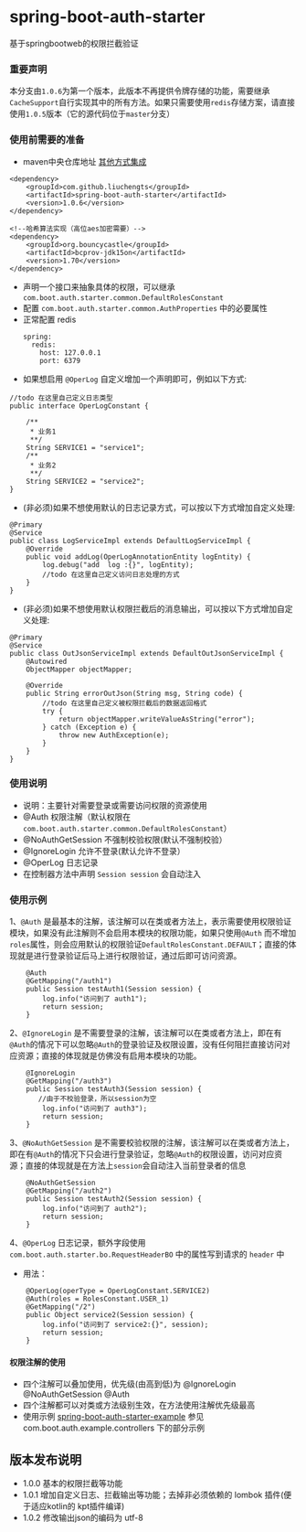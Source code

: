 # spring-boot-auth-starter
基于springbootweb的权限拦截验证
### 重要声明
本分支由`1.0.6`为第一个版本，此版本不再提供令牌存储的功能，需要继承`CacheSupport`自行实现其中的所有方法。如果只需要使用`redis`存储方案，请直接使用`1.0.5`版本（它的源代码位于`master`分支）
### 使用前需要的准备
* maven中央仓库地址 [其他方式集成](https://search.maven.org/artifact/com.github.liuchengts/spring-boot-auth-starter)
```
<dependency>
    <groupId>com.github.liuchengts</groupId>
    <artifactId>spring-boot-auth-starter</artifactId>
    <version>1.0.6</version>
</dependency>

<!--哈希算法实现（高位aes加密需要）-->
<dependency>
    <groupId>org.bouncycastle</groupId>
    <artifactId>bcprov-jdk15on</artifactId>
    <version>1.70</version>
</dependency>
```
* 声明一个接口来抽象具体的权限，可以继承 ```com.boot.auth.starter.common.DefaultRolesConstant``` 
* 配置 ```com.boot.auth.starter.common.AuthProperties``` 中的必要属性
* 正常配置 redis
    ```
    spring:
      redis:
        host: 127.0.0.1
        port: 6379
    ```
* 如果想启用 ``` @OperLog ``` 自定义增加一个声明即可，例如以下方式:
```
//todo 在这里自己定义日志类型
public interface OperLogConstant {

    /**
     * 业务1
     **/
    String SERVICE1 = "service1";
    /**
     * 业务2
     **/
    String SERVICE2 = "service2";
}

```
* (非必须)如果不想使用默认的日志记录方式，可以按以下方式增加自定义处理:
```
@Primary
@Service
public class LogServiceImpl extends DefaultLogServiceImpl {
    @Override
    public void addLog(OperLogAnnotationEntity logEntity) {
        log.debug("add  log :{}", logEntity);
        //todo 在这里自己定义访问日志处理的方式
    }
}
```

 * (非必须)如果不想使用默认权限拦截后的消息输出，可以按以下方式增加自定义处理:
 ```
 @Primary
 @Service
 public class OutJsonServiceImpl extends DefaultOutJsonServiceImpl {
     @Autowired
     ObjectMapper objectMapper;
 
     @Override
     public String errorOutJson(String msg, String code) {
         //todo 在这里自己定义被权限拦截后的数据返回格式
         try {
             return objectMapper.writeValueAsString("error");
         } catch (Exception e) {
             throw new AuthException(e);
         }
     }
 }
 ```
### 使用说明
* 说明：主要针对需要登录或需要访问权限的资源使用
* @Auth 权限注解（默认权限在 ```com.boot.auth.starter.common.DefaultRolesConstant```）
* @NoAuthGetSession 不强制校验权限(默认不强制校验）
* @IgnoreLogin 允许不登录(默认允许不登录）
* @OperLog 日志记录
* 在控制器方法中声明 ```Session session``` 会自动注入

### 使用示例
1、```@Auth``` 是最基本的注解，该注解可以在类或者方法上，表示需要使用权限验证模块，如果没有此注解则不会启用本模块的权限功能，如果只使用```@Auth``` 而不增加 ```roles```属性，则会应用默认的权限验证```DefaultRolesConstant.DEFAULT```；直接的体现就是进行登录验证后马上进行权限验证，通过后即可访问资源。
```
    @Auth
    @GetMapping("/auth1")
    public Session testAuth1(Session session) {
        log.info("访问到了 auth1");
        return session;
    }
```
2、```@IgnoreLogin``` 是不需要登录的注解，该注解可以在类或者方法上，即在有```@Auth```的情况下可以忽略```@Auth```的登录验证及权限设置，没有任何阻拦直接访问对应资源；直接的体现就是仿佛没有启用本模块的功能。
```
    @IgnoreLogin
    @GetMapping("/auth3")
    public Session testAuth3(Session session) {
       //由于不校验登录，所以session为空
        log.info("访问到了 auth3");
        return session;
    }
```
3、```@NoAuthGetSession``` 是不需要校验权限的注解，该注解可以在类或者方法上，即在有```@Auth```的情况下只会进行登录验证，忽略```@Auth```的权限设置，访问对应资源；直接的体现就是在方法上```session```会自动注入当前登录者的信息
```
    @NoAuthGetSession
    @GetMapping("/auth2")
    public Session testAuth2(Session session) {
        log.info("访问到了 auth2");
        return session;
    }
```
4、```@OperLog``` 日志记录，额外字段使用 ```com.boot.auth.starter.bo.RequestHeaderBO``` 中的属性写到请求的 ```header``` 中
* 用法：
```
    @OperLog(operType = OperLogConstant.SERVICE2)
    @Auth(roles = RolesConstant.USER_1)
    @GetMapping("/2")
    public Object service2(Session session) {
        log.info("访问到了 service2:{}", session);
        return session;
    }

```
#### 权限注解的使用
* 四个注解可以叠加使用，优先级(由高到低)为 @IgnoreLogin @NoAuthGetSession @Auth
* 四个注解都可以对类或方法级别生效，在方法使用注解优先级最高
* 使用示例 [spring-boot-auth-starter-example](https://github.com/liuchengts/spring-boot-auth-starter-example) 参见 com.boot.auth.example.controllers 下的部分示例

## 版本发布说明
* 1.0.0 基本的权限拦截等功能
* 1.0.1 增加自定义日志、拦截输出等功能；去掉非必须依赖的 lombok 插件(便于适应kotlin的 kpt插件编译)
* 1.0.2 修改输出json的编码为 utf-8